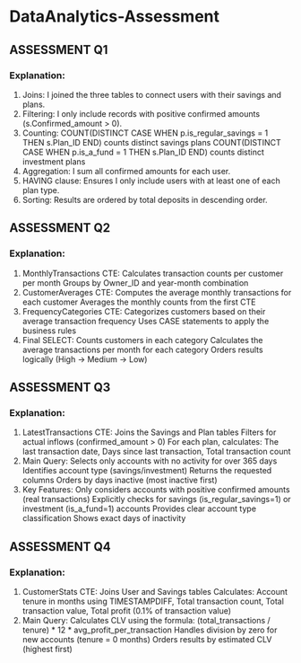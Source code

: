 # DataAnalytics-Assessment

## ASSESSMENT Q1
### Explanation:
1.	Joins: I joined the three tables to connect users with their savings and plans.
2.	Filtering: I only include records with positive confirmed amounts (s.Confirmed_amount > 0).
3.	Counting:
        	COUNT(DISTINCT CASE WHEN p.is_regular_savings = 1 THEN s.Plan_ID END) counts distinct savings plans
          COUNT(DISTINCT CASE WHEN p.is_a_fund = 1 THEN s.Plan_ID END) counts distinct investment plans
4.	Aggregation: I sum all confirmed amounts for each user.
5.	HAVING clause: Ensures I only include users with at least one of each plan type.
6.	Sorting: Results are ordered by total deposits in descending order.

## ASSESSMENT Q2
### Explanation:
1.	MonthlyTransactions CTE:
          Calculates transaction counts per customer per month
          Groups by Owner_ID and year-month combination
2.	CustomerAverages CTE:
          Computes the average monthly transactions for each customer
          Averages the monthly counts from the first CTE
3.	FrequencyCategories CTE:
          Categorizes customers based on their average transaction frequency
          Uses CASE statements to apply the business rules
4.	Final SELECT:
          Counts customers in each category
          Calculates the average transactions per month for each category
          Orders results logically (High → Medium → Low)

## ASSESSMENT Q3
### Explanation:
1.	LatestTransactions CTE:
          Joins the Savings and Plan tables
          Filters for actual inflows (confirmed_amount > 0)
          For each plan, calculates: The last transaction date, Days since last transaction, Total transaction count
2.	Main Query:
          Selects only accounts with no activity for over 365 days
          Identifies account type (savings/investment)
          Returns the requested columns
          Orders by days inactive (most inactive first)
3.	Key Features:
          Only considers accounts with positive confirmed amounts (real transactions)
          Explicitly checks for savings (is_regular_savings=1) or investment (is_a_fund=1) accounts
          Provides clear account type classification
          Shows exact days of inactivity

## ASSESSMENT Q4
### Explanation:
1.	CustomerStats CTE:
          Joins User and Savings tables
          Calculates: Account tenure in months using TIMESTAMPDIFF, Total transaction count, Total transaction value, Total profit (0.1% of transaction value)
2.	Main Query:
          Calculates CLV using the formula: (total_transactions / tenure) * 12 * avg_profit_per_transaction
          Handles division by zero for new accounts (tenure = 0 months)
          Orders results by estimated CLV (highest first)
